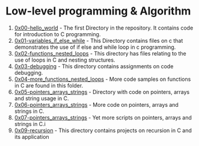 # Low-level programming & Algorithm
1. [0x00-hello_world](0x00-hello_world) - The first Directory in the repository. It contains code for introduction to C programming.
2. [0x01-variables_if_else_while](0x01-variables_if_else_while) - This Directory contains files on c that demonstrates the use of if else and while loop in c programming.
3. [0x02-functions_nested_loops](0x02-functions_nested_loops) - This directory has files relating to the use of loops in C and nesting structures.
4. [0x03-debugging](0x03-debugging) - This directory contains assignments on code debugging.
5. [0x04-more_functions_nested_loops](0x04-more_functions_nested_loops) - More code samples on functions in C are found in this folder.
6. [0x05-pointers_arrays_strings](0x05-pointers_arrays_strings) - Directory with code on pointers, arrays and string usage in C.
7. [0x06-pointers_arrays_strings](0x06-pointers_arrays_strings) - More code on pointers, arrays and strings in C.
8. [0x07-pointers_arrays_strings](0x07-pointers_arrays_strings) - Yet more scripts on pointers, arrays and strings in C.i
9. [0x09-recursion](0x09-recursion) - This directory contains projects on recursion in C and its application
